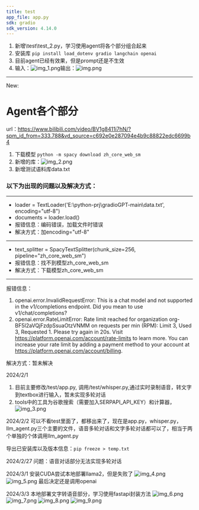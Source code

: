 ```yaml
---
title: test
app_file: app.py
sdk: gradio
sdk_version: 4.14.0
---
```

1. 新增\test\test_2.py，学习使用agent将各个部分组合起来
2. 安装库 `pip install load_dotenv gradio langchain openai`
3. 目前agent已经有效果，但是prompt还是不生效
4. 输入：![img_1.png](assets/img_1.png)输出：![img.png](assets/img.png)
---

New:
# Agent各个部分
url：https://www.bilibili.com/video/BV1g8411i7hN/?spm_id_from=333.788&vd_source=c692e0e287094e4b9c88822edc6699b4
1. 下载模型 `python -m spacy download zh_core_web_sm`
2. 新增的库：![img_2.png](assets/img_2.png)
3. 新增测试语料库data.txt

### 以下为出现的问题以及解决方式：
---
* loader = TextLoader('E:\python-prj\gradioGPT-main\data.txt', encoding="utf-8")
* documents = loader.load()
* 报错信息：编码错误，加载文件时错误
* 解决方式：加encoding="utf-8"
---
* text_splitter = SpacyTextSplitter(chunk_size=256, pipeline="zh_core_web_sm")
* 报错信息：找不到模型zh_core_web_sm
* 解决方式：下载模型zh_core_web_sm
---
报错信息：
1. openai.error.InvalidRequestError: This is a chat model and not supported in the v1/completions endpoint. Did you mean to use v1/chat/completions?
2. openai.error.RateLimitError: Rate limit reached for organization org-BF5I2aVQjFzdpSsuaOtzVNMM on requests per min (RPM): Limit 3, Used 3, Requested 1. Please try again in 20s. Visit https://platform.openai.com/account/rate-limits to learn more. You can increase your rate limit by adding a payment method to your account at https://platform.openai.com/account/billing.

解决方式：暂未解决


2024/2/1
1. 目前主要修改/test/app.py, 调用/test/whisper.py,通过实时录制语音，转文字到textbox进行输入，暂未实现多轮对话
2. tools中的工具为谷歌搜索（需要加入SERPAPI_API_KEY）和计算器，
![img_3.png](assets/img_3.png)

2024/2/2
可以不看test里面了，都移出来了，现在是app.py，whisper.py，llm_agent.py三个主要的文件，语音多轮对话和文字多轮对话都可以了，相当于两个单独的个体调用llm_agent.py

导出已安装库以及版本信息：`pip freeze > temp.txt` 

2024/2/27
问题：语音对话部分无法实现多轮对话

2024/3/1
安装CUDA尝试本地部署llama2，但是失败了
![img_4.png](assets/img_4.png)
![img_5.png](assets/img_5.png)
最后决定还是调用openai


2024/3/3
本地部署文字转语音部分，学习使用fastapi封装方法
![img_6.png](assets/img_6.png)
![img_7.png](assets/img_7.png)
![img_8.png](assets/img_8.png)
![img_9.png](assets/img_9.png)